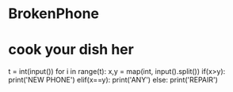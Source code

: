 # BrokenPhone
# cook your dish her
t = int(input())
for i in range(t):
    x,y = map(int, input().split())
    if(x>y):
        print('NEW PHONE')
    elif(x==y):
        print('ANY')
    else:
        print('REPAIR')
